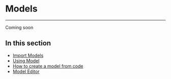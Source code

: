 # Models
---
Coming soon

## In this section
* [Import Models](import_model.md)
* [Using Model](using_models.md)
* [How to create a model from code](create_model_from_code.md)
* [Model Editor](model_editor.md)